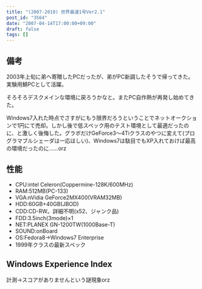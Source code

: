 ```yaml
---
title: "(2007-2010) 世界最速1号Ver2.1"
post_id: "3564"
date: "2007-04-14T17:00:00+09:00"
draft: false
tags: []
---
```



## 備考

2003年上旬に弟へ寄贈したPCだったが、弟がPC新調したそうで帰ってきた。実験用鯖PCとして活躍。

そろそろデスクメインな環境に戻ろうかなと。またPC自作熱が再発し始めてきた。

Windows7入れた時点でさすがにもう限界だろうということでネットオークションで1円にて売却。しかし後で低スペック用のテスト環境として最適だったのに、と激しく後悔した。グラボだけGeForce3～4Tiクラスのやつに変えて(プログラマブルシェーダは一応ほしい)、Windows7は駄目でもXP入れておけば最高の環境だったのに……orz

## 性能



  * CPU:intel Celeron(Coppermine-128K/600MHz)
  * RAM:512MB(PC-133)
  * VGA:nVidia GeForce2MX400(VRAM32MB)
  * HDD:60GB+40GB(JBOD)
  * CDD:CD-RW。詳細不明(x52、ジャンク品)
  * FDD:3.5inch(3mode)×1
  * NET:PLANEX GN-1200TW(1000Base-T)
  * SOUND:onBoard
  * OS:Fedora8→Windows7 Enterprise
  * 1999年クラスの最新スペック
## Windows Experience Index

計測→スコアがありませんという謎現象orz
